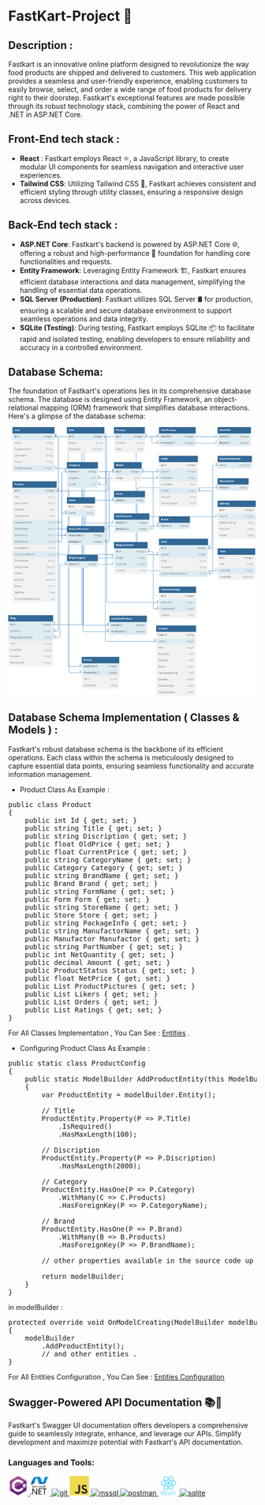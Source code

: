 ﻿# FastKart-Project 🛒

## Description :
Fastkart is an innovative online platform designed to revolutionize the way food products are shipped and delivered to customers. This web application provides a seamless and user-friendly experience, enabling customers to easily browse, select, and order a wide range of food products for delivery right to their doorstep. Fastkart's exceptional features are made possible through its robust technology stack, combining the power of React and .NET in ASP.NET Core.

## Front-End tech stack :
- **React** : Fastkart employs React ⚛️, a JavaScript library, to create modular UI components for seamless navigation and interactive user experiences.
- **Tailwind CSS**: Utilizing Tailwind CSS 🎨, Fastkart achieves consistent and efficient styling through utility classes, ensuring a responsive design across devices.

## Back-End tech stack :
- **ASP.NET Core**: Fastkart's backend is powered by ASP.NET Core 🌐, offering a robust and high-performance 🚀 foundation for handling core functionalities and requests.
- **Entity Framework**: Leveraging Entity Framework 🏗️, Fastkart ensures efficient database interactions and data management, simplifying the handling of essential data operations.
- **SQL Server (Production)**: Fastkart utilizes SQL Server 🛢️ for production, ensuring a scalable and secure database environment to support seamless operations and data integrity.
- **SQLite (Testing)**: During testing, Fastkart employs SQLite 📦 to facilitate rapid and isolated testing, enabling developers to ensure reliability and accuracy in a controlled environment.

## Database Schema:
The foundation of Fastkart's operations lies in its comprehensive database schema. The database is designed using Entity Framework, an object-relational mapping (ORM) framework that simplifies database interactions. Here's a glimpse of the database schema:

![Project Logo](GitHub/FastKart-Diagram.svg)

## Database Schema Implementation ( Classes & Models ) :
Fastkart's robust database schema is the backbone of its efficient operations. Each class within the schema is meticulously designed to capture essential data points, ensuring seamless functionality and accurate information management.

- Product Class As Example :
<pre>
public class Product
{
    public int Id { get; set; }
    public string Title { get; set; }
    public string Discription { get; set; }
    public float OldPrice { get; set; }
    public float CurrentPrice { get; set; }
    public string CategoryName { get; set; }
    public Category Category { get; set; }
    public string BrandName { get; set; }
    public Brand Brand { get; set; }
    public string FormName { get; set; }
    public Form Form { get; set; }
    public string StoreName { get; set; }
    public Store Store { get; set; }
    public string PackageInfo { get; set; }
    public string ManufactorName { get; set; }
    public Manufactor Manufactor { get; set; }
    public string PartNumber { get; set; }
    public int NetQuantity { get; set; }
    public decimal Amount { get; set; }
    public ProductStatus Status { get; set; }
    public float NetPrice { get; set; }
    public List<Media> ProductPictures { get; set; }
    public List<User> Likers { get; set; }
    public List<Order> Orders { get; set; }
    public List<Rating> Ratings { get; set; }
}
</pre>

For All Classes Implementation , You Can See : [Entities](https://github.com/bouzidkobchi/FastKart-Project/tree/main/Data/Entities) .

- Configuring Product Class As Example :
<pre>
public static class ProductConfig
{
    public static ModelBuilder AddProductEntity(this ModelBuilder modelBuilder)
    {
        var ProductEntity = modelBuilder.Entity<Product>();

        // Title
        ProductEntity.Property(P => P.Title)
            .IsRequired()
            .HasMaxLength(100);

        // Discription
        ProductEntity.Property(P => P.Discription)
            .HasMaxLength(2000);

        // Category
        ProductEntity.HasOne(P => P.Category)
            .WithMany(C => C.Products)
            .HasForeignKey(P => P.CategoryName);

        // Brand
        ProductEntity.HasOne(P => P.Brand)
            .WithMany(B => B.Products)
            .HasForeignKey(P => P.BrandName);

        // other properties available in the source code up .

        return modelBuilder;
    }
}
</pre>

in modelBuilder :
<pre>
protected override void OnModelCreating(ModelBuilder modelBuilder)
{
    modelBuilder
        .AddProductEntity();
        // and other entities .
}
</pre>

For All Entities Configuration , You Can See : [Entities Configuration](https://github.com/bouzidkobchi/FastKart-Project/tree/main/Data/EntitiesConfiguration)

## Swagger-Powered API Documentation 📚🚀
Fastkart's Swagger UI documentation offers developers a comprehensive guide to seamlessly integrate, enhance, and leverage our APIs. Simplify development and maximize potential with Fastkart's API documentation.


<h3 align="left">Languages and Tools:</h3>
<p align="left"> <a href="https://www.w3schools.com/cs/" target="_blank" rel="noreferrer"> <img src="https://raw.githubusercontent.com/devicons/devicon/master/icons/csharp/csharp-original.svg" alt="csharp" width="40" height="40"/> </a> <a href="https://dotnet.microsoft.com/" target="_blank" rel="noreferrer"> <img src="https://raw.githubusercontent.com/devicons/devicon/master/icons/dot-net/dot-net-original-wordmark.svg" alt="dotnet" width="40" height="40"/> </a> <a href="https://git-scm.com/" target="_blank" rel="noreferrer"> <img src="https://www.vectorlogo.zone/logos/git-scm/git-scm-icon.svg" alt="git" width="40" height="40"/> </a> <a href="https://developer.mozilla.org/en-US/docs/Web/JavaScript" target="_blank" rel="noreferrer"> <img src="https://raw.githubusercontent.com/devicons/devicon/master/icons/javascript/javascript-original.svg" alt="javascript" width="40" height="40"/> </a> <a href="https://www.microsoft.com/en-us/sql-server" target="_blank" rel="noreferrer"> <img src="https://www.svgrepo.com/show/303229/microsoft-sql-server-logo.svg" alt="mssql" width="40" height="40"/> </a> <a href="https://postman.com" target="_blank" rel="noreferrer"> <img src="https://www.vectorlogo.zone/logos/getpostman/getpostman-icon.svg" alt="postman" width="40" height="40"/> </a> <a href="https://reactjs.org/" target="_blank" rel="noreferrer"> <img src="https://raw.githubusercontent.com/devicons/devicon/master/icons/react/react-original-wordmark.svg" alt="react" width="40" height="40"/> </a> <a href="https://www.sqlite.org/" target="_blank" rel="noreferrer"> <img src="https://www.vectorlogo.zone/logos/sqlite/sqlite-icon.svg" alt="sqlite" width="40" height="40"/> </a> </p>
